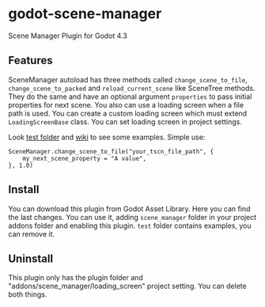 # godot-scene-manager

Scene Manager Plugin for Godot 4.3

## Features

SceneManager autoload has three methods called `change_scene_to_file`, `change_scene_to_packed` and `reload_current_scene` like SceneTree methods. They do the same and have an optional argument `properties` to pass initial properties for next scene. You also can use a loading screen when a file path is used. You can create a custom loading screen which must extend `LoadingScreenBase` class. You can set loading screen in project settings.

Look [test folder](https://github.com/m-canton/godot-scene-manager/tree/main/addons/scene_manager/test) and [wiki](https://github.com/m-canton/godot-scene-manager/wiki) to see some examples. Simple use:

```gdscript
SceneManager.change_scene_to_file("your_tscn_file_path", {
    my_next_scene_property = "A value",
}, 1.0)
```

## Install

You can download this plugin from Godot Asset Library. Here you can find the last changes. You can use it, adding `scene_manager` folder in your project addons folder and enabling this plugin. `test` folder contains examples, you can remove it.

## Uninstall

This plugin only has the plugin folder and "addons/scene_manager/loading_screen" project setting. You can delete both things.
